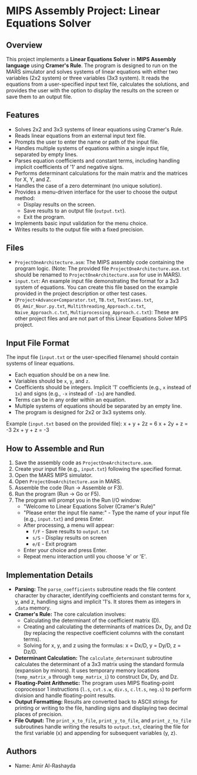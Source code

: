 # MIPS Assembly Project: Linear Equations Solver

## Overview

This project implements a **Linear Equations Solver** in **MIPS Assembly language** using **Cramer's Rule**. The program is designed to run on the MARS simulator and solves systems of linear equations with either two variables (2x2 system) or three variables (3x3 system). It reads the equations from a user-specified input text file, calculates the solutions, and provides the user with the option to display the results on the screen or save them to an output file.

## Features

*   Solves 2x2 and 3x3 systems of linear equations using Cramer's Rule.
*   Reads linear equations from an external input text file.
*   Prompts the user to enter the name or path of the input file.
*   Handles multiple systems of equations within a single input file, separated by empty lines.
*   Parses equation coefficients and constant terms, including handling implicit coefficients of '1' and negative signs.
*   Performs determinant calculations for the main matrix and the matrices for X, Y, and Z.
*   Handles the case of a zero determinant (no unique solution).
*   Provides a menu-driven interface for the user to choose the output method:
    *   Display results on the screen.
    *   Save results to an output file (`output.txt`).
    *   Exit the program.
*   Implements basic input validation for the menu choice.
*   Writes results to the output file with a fixed precision.

## Files

*   `ProjectOneArchitecture.asm`: The MIPS assembly code containing the program logic. (Note: The provided file `ProjectOneArchitecture.asm.txt` should be renamed to `ProjectOneArchitecture.asm` for use in MARS).
*   `input.txt`: An example input file demonstrating the format for a 3x3 system of equations. You can create this file based on the example provided in the project description or other test cases.
*   (`Project+Advance+Comparator.txt`, `TB.txt`, `TestCases.txt`, `OS_Amir_Nour.py.txt`, `Multithreading_Approach.c.txt`, `Naive_Approach.c.txt`, `Multiprocessing_Approach.c.txt`): These are other project files and are not part of this Linear Equations Solver MIPS project.

## Input File Format

The input file (`input.txt` or the user-specified filename) should contain systems of linear equations.

*   Each equation should be on a new line.
*   Variables should be `x`, `y`, and `z`.
*   Coefficients should be integers. Implicit '1' coefficients (e.g., `x` instead of `1x`) and signs (e.g., `-x` instead of `-1x`) are handled.
*   Terms can be in any order within an equation.
*   Multiple systems of equations should be separated by an empty line.
*   The program is designed for 2x2 or 3x3 systems only.

Example (`input.txt` based on the provided file):
x + y + 2z = 6
x + 2y + z = -3
2x + y + z = -3


## How to Assemble and Run

1.  Save the assembly code as `ProjectOneArchitecture.asm`.
2.  Create your input file (e.g., `input.txt`) following the specified format.
3.  Open the MARS MIPS simulator.
4.  Open `ProjectOneArchitecture.asm` in MARS.
5.  Assemble the code (Run -> Assemble or F3).
6.  Run the program (Run -> Go or F5).
7.  The program will prompt you in the Run I/O window:
    *   "Welcome to Linear Equations Solver (Cramer's Rule)"
    *   "Please enter the input file name:" - Type the name of your input file (e.g., `input.txt`) and press Enter.
    *   After processing, a menu will appear:
        *   `f/F` - Save results to `output.txt`
        *   `s/S` - Display results on screen
        *   `e/E` - Exit program
    *   Enter your choice and press Enter.
    *   Repeat menu interaction until you choose 'e' or 'E'.

## Implementation Details

*   **Parsing:** The `parse_coefficients` subroutine reads the file content character by character, identifying coefficients and constant terms for x, y, and z, handling signs and implicit '1's. It stores them as integers in `.data` memory.
*   **Cramer's Rule:** The core calculation involves:
    *   Calculating the determinant of the coefficient matrix (D).
    *   Creating and calculating the determinants of matrices Dx, Dy, and Dz (by replacing the respective coefficient columns with the constant terms).
    *   Solving for x, y, and z using the formulas: x = Dx/D, y = Dy/D, z = Dz/D.
*   **Determinant Calculation:** The `calculate_determinant` subroutine calculates the determinant of a 3x3 matrix using the standard formula (expansion by minors). It uses temporary memory locations (`temp_matrix_a` through `temp_matrix_i`) to construct Dx, Dy, and Dz.
*   **Floating-Point Arithmetic:** The program uses MIPS floating-point coprocessor 1 instructions (`l.s`, `cvt.s.w`, `div.s`, `c.lt.s`, `neg.s`) to perform division and handle floating-point results.
*   **Output Formatting:** Results are converted back to ASCII strings for printing or writing to the file, handling signs and displaying two decimal places of precision.
*   **File Output:** The `print_x_to_file`, `print_y_to_file`, and `print_z_to_file` subroutines handle writing the results to `output.txt`, clearing the file for the first variable (x) and appending for subsequent variables (y, z).

## Authors

*   Name: Amir Al-Rashayda
